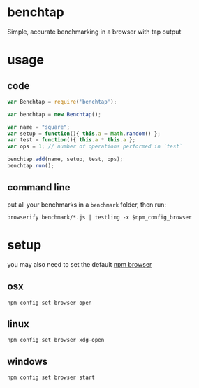# benchtap

Simple, accurate benchmarking in a browser with tap output

# usage

## code

```javascript
var Benchtap = require('benchtap');

var benchtap = new Benchtap();

var name = "square";
var setup = function(){ this.a = Math.random() };
var test = function(){ this.a * this.a };
var ops = 1; // number of operations performed in `test`

benchtap.add(name, setup, test, ops);
benchtap.run();
```

## command line

put all your benchmarks in a `benchmark` folder, then run:

```shell
browserify benchmark/*.js | testling -x $npm_config_browser
```

# setup

you may also need to set the default [npm browser](https://docs.npmjs.com/misc/config#browser)

## osx
```
npm config set browser open
```
## linux
```
npm config set browser xdg-open
```

## windows
```
npm config set browser start
```
